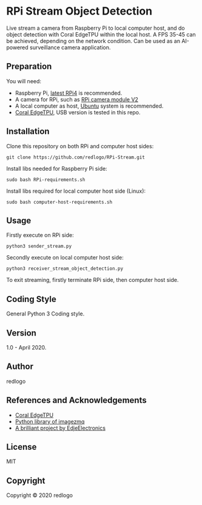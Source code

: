 # RPi Stream Object Detection
Live stream a camera from Raspberry Pi to local computer host, and do object detection with Coral EdgeTPU within the local host. A FPS 35-45 can be achieved, depending on the network condition. Can be used as an AI-powered surveillance camera application.
## Preparation
You will need:
* Raspberry Pi, [latest RPi4](https://www.raspberrypi.org/products/raspberry-pi-4-model-b/) is recommended.
* A camera for RPi, such as [RPi camera module V2](https://www.raspberrypi.org/products/camera-module-v2/)
* A local computer as host, [Ubuntu](https://ubuntu.com/) system is recommended.
* [Coral EdgeTPU](https://coral.ai/products/accelerator/), USB version is tested in this repo.
## Installation
Clone this repository on both RPi and computer host sides:
```
git clone https://github.com/redlogo/RPi-Stream.git
```
Install libs needed for Raspberry Pi side:
```
sudo bash RPi-requirements.sh
```
Install libs required for local computer host side (Linux):
```
sudo bash computer-host-requirements.sh
```
## Usage
Firstly execute on RPi side:
```
python3 sender_stream.py
```
Secondly execute on local computer host side:
```
python3 receiver_stream_object_detection.py
```
To exit streaming, firstly terminate RPi side, then computer host side.
## Coding Style
General Python 3 Coding style.
## Version
1.0 - April 2020.
## Author
redlogo
## References and Acknowledgements
* [Coral EdgeTPU](https://coral.ai/)
* [Python library of imagezmq](https://github.com/jeffbass/imagezmq)
* [A brilliant project by EdjeElectronics](https://github.com/EdjeElectronics/TensorFlow-Lite-Object-Detection-on-Android-and-Raspberry-Pi)
## License
MIT
## Copyright
Copyright © 2020 redlogo